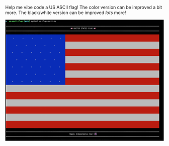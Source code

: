 Help me vibe code a US ASCII flag! The color version can be improved a bit more. The black/white version can be improved *lots* more!

![US flag in color](us-ascii-flag-color.png)
